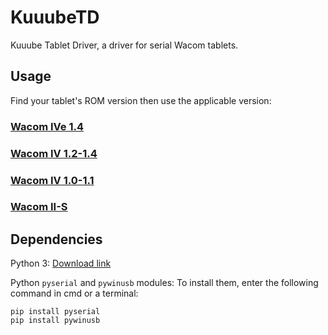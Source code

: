 # KuuubeTD

Kuuube Tablet Driver, a driver for serial Wacom tablets.

## Usage

Find your tablet's ROM version then use the applicable version:

### [Wacom IVe 1.4](./wacom_ive_1_4.md)

### [Wacom IV 1.2-1.4](./wacom_iv_1_2_to_1_4.md)

### [Wacom IV 1.0-1.1](./wacom_iv_1_0_to_1_1.md)

### [Wacom II-S](./wacom_ii_s.md)

## Dependencies

Python 3: [Download link](https://www.python.org/downloads/)

Python `pyserial` and `pywinusb` modules: To install them, enter the following command in cmd or a terminal:

```
pip install pyserial
pip install pywinusb
```